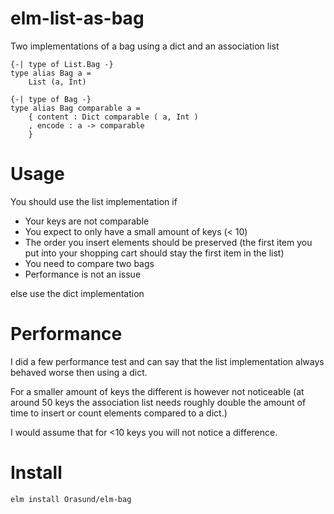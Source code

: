 # elm-list-as-bag

Two implementations of a bag using a dict and an association list

    {-| type of List.Bag -}
    type alias Bag a =
        List (a, Int)
    
    {-| type of Bag -}
    type alias Bag comparable a =
        { content : Dict comparable ( a, Int )
        , encode : a -> comparable
        }

# Usage

You should use the list implementation if

* Your keys are not comparable
* You expect to only have a small amount of keys (< 10)
* The order you insert elements should be preserved (the first item you put into your shopping cart should stay the first item in the list)
* You need to compare two bags
* Performance is not an issue

else use the dict implementation

# Performance

I did a few performance test and can say that the list implementation always behaved worse then using a dict.

For a smaller amount of keys the different is however not noticeable (at around 50 keys the association list needs roughly double the amount of time to insert or count elements compared to a dict.)

I would assume that for <10 keys you will not notice a difference.

# Install

    elm install Orasund/elm-bag